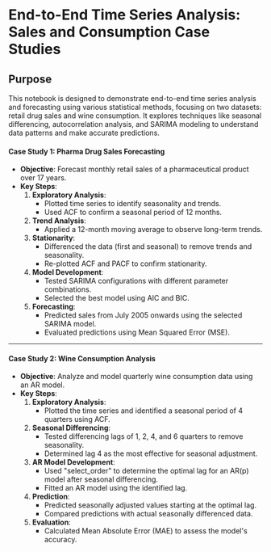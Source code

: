 **End-to-End Time Series Analysis: Sales and Consumption Case Studies**
========================================================================
## **Purpose**
This notebook is designed to demonstrate end-to-end time series analysis and forecasting using various statistical methods, focusing on two datasets: retail drug sales and wine consumption. It explores techniques like seasonal differencing, autocorrelation analysis, and SARIMA modeling to understand data patterns and make accurate predictions.


#### **Case Study 1: Pharma Drug Sales Forecasting**
- **Objective**: Forecast monthly retail sales of a pharmaceutical product over 17 years.
- **Key Steps**:
  1. **Exploratory Analysis**:
     - Plotted time series to identify seasonality and trends.
     - Used ACF to confirm a seasonal period of 12 months.
  2. **Trend Analysis**:
     - Applied a 12-month moving average to observe long-term trends.
  3. **Stationarity**:
     - Differenced the data (first and seasonal) to remove trends and seasonality.
     - Re-plotted ACF and PACF to confirm stationarity.
  4. **Model Development**:
     - Tested SARIMA configurations with different parameter combinations.
     - Selected the best model using AIC and BIC.
  5. **Forecasting**:
     - Predicted sales from July 2005 onwards using the selected SARIMA model.
     - Evaluated predictions using Mean Squared Error (MSE).


---

#### **Case Study 2: Wine Consumption Analysis**
- **Objective**: Analyze and model quarterly wine consumption data using an AR model.
- **Key Steps**:
  1. **Exploratory Analysis**:
     - Plotted the time series and identified a seasonal period of 4 quarters using ACF.
  2. **Seasonal Differencing**:
     - Tested differencing lags of 1, 2, 4, and 6 quarters to remove seasonality.
     - Determined lag 4 as the most effective for seasonal adjustment.
  3. **AR Model Development**:
     - Used "select_order" to determine the optimal lag for an AR(p) model after seasonal differencing.
     - Fitted an AR model using the identified lag.
  4. **Prediction**:
     - Predicted seasonally adjusted values starting at the optimal lag.
     - Compared predictions with actual seasonally differenced data.
  5. **Evaluation**:
     - Calculated Mean Absolute Error (MAE) to assess the model's accuracy.
